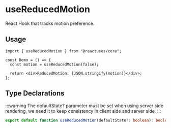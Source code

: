 # useReducedMotion

React Hook that tracks motion preference.

## Usage

```tsx
import { useReducedMotion } from "@reactuses/core";

const Demo = () => {
  const motion = useReducedMotion(false);

  return <div>ReducedMotion: {JSON.stringify(motion)}</div>;
};
```

## Type Declarations

:::warning
The defaultState? parameter must be set when using server side rendering, we need it to keep consistency in client side and server side.
:::

```ts
export default function useReducedMotion(defaultState?: boolean): boolean;
```
